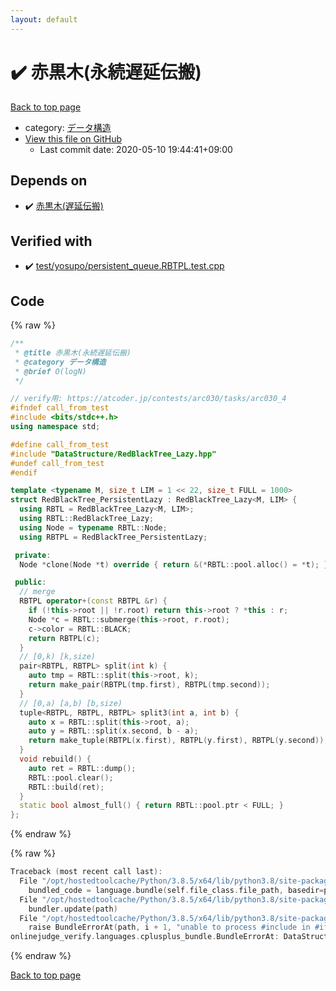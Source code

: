 ```yaml
---
layout: default
---
```


<!-- mathjax config similar to math.stackexchange -->
<script type="text/javascript" async
  src="https://cdnjs.cloudflare.com/ajax/libs/mathjax/2.7.5/MathJax.js?config=TeX-MML-AM_CHTML">
</script>
<script type="text/x-mathjax-config">
  MathJax.Hub.Config({
    TeX: { equationNumbers: { autoNumber: "AMS" }},
    tex2jax: {
      inlineMath: [ ['$','$'] ],
      processEscapes: true
    },
    "HTML-CSS": { matchFontHeight: false },
    displayAlign: "left",
    displayIndent: "2em"
  });
</script>

<script type="text/javascript" src="https://cdnjs.cloudflare.com/ajax/libs/jquery/3.4.1/jquery.min.js"></script>
<script src="https://cdn.jsdelivr.net/npm/jquery-balloon-js@1.1.2/jquery.balloon.min.js" integrity="sha256-ZEYs9VrgAeNuPvs15E39OsyOJaIkXEEt10fzxJ20+2I=" crossorigin="anonymous"></script>
<script type="text/javascript" src="../../assets/js/copy-button.js"></script>
<link rel="stylesheet" href="../../assets/css/copy-button.css" />


# :heavy_check_mark: 赤黒木(永続遅延伝搬)

<a href="../../index.html">Back to top page</a>

* category: <a href="../../index.html#c1c7278649b583761cecd13e0628181d">データ構造</a>
* <a href="{{ site.github.repository_url }}/blob/master/DataStructure/RedBlackTree_PersistentLazy.hpp">View this file on GitHub</a>
    - Last commit date: 2020-05-10 19:44:41+09:00




## Depends on

* :heavy_check_mark: <a href="RedBlackTree_Lazy.hpp.html">赤黒木(遅延伝搬)</a>


## Verified with

* :heavy_check_mark: <a href="../../verify/test/yosupo/persistent_queue.RBTPL.test.cpp.html">test/yosupo/persistent_queue.RBTPL.test.cpp</a>


## Code

<a id="unbundled"></a>
{% raw %}
```cpp
/**
 * @title 赤黒木(永続遅延伝搬)
 * @category データ構造
 * @brief O(logN)
 */

// verify用: https://atcoder.jp/contests/arc030/tasks/arc030_4
#ifndef call_from_test
#include <bits/stdc++.h>
using namespace std;

#define call_from_test
#include "DataStructure/RedBlackTree_Lazy.hpp"
#undef call_from_test
#endif

template <typename M, size_t LIM = 1 << 22, size_t FULL = 1000>
struct RedBlackTree_PersistentLazy : RedBlackTree_Lazy<M, LIM> {
  using RBTL = RedBlackTree_Lazy<M, LIM>;
  using RBTL::RedBlackTree_Lazy;
  using Node = typename RBTL::Node;
  using RBTPL = RedBlackTree_PersistentLazy;

 private:
  Node *clone(Node *t) override { return &(*RBTL::pool.alloc() = *t); }

 public:
  // merge
  RBTPL operator+(const RBTPL &r) {
    if (!this->root || !r.root) return this->root ? *this : r;
    Node *c = RBTL::submerge(this->root, r.root);
    c->color = RBTL::BLACK;
    return RBTPL(c);
  }
  // [0,k) [k,size)
  pair<RBTPL, RBTPL> split(int k) {
    auto tmp = RBTL::split(this->root, k);
    return make_pair(RBTPL(tmp.first), RBTPL(tmp.second));
  }
  // [0,a) [a,b) [b,size)
  tuple<RBTPL, RBTPL, RBTPL> split3(int a, int b) {
    auto x = RBTL::split(this->root, a);
    auto y = RBTL::split(x.second, b - a);
    return make_tuple(RBTPL(x.first), RBTPL(y.first), RBTPL(y.second));
  }
  void rebuild() {
    auto ret = RBTL::dump();
    RBTL::pool.clear();
    RBTL::build(ret);
  }
  static bool almost_full() { return RBTL::pool.ptr < FULL; }
};

```
{% endraw %}

<a id="bundled"></a>
{% raw %}
```cpp
Traceback (most recent call last):
  File "/opt/hostedtoolcache/Python/3.8.5/x64/lib/python3.8/site-packages/onlinejudge_verify/docs.py", line 349, in write_contents
    bundled_code = language.bundle(self.file_class.file_path, basedir=pathlib.Path.cwd())
  File "/opt/hostedtoolcache/Python/3.8.5/x64/lib/python3.8/site-packages/onlinejudge_verify/languages/cplusplus.py", line 185, in bundle
    bundler.update(path)
  File "/opt/hostedtoolcache/Python/3.8.5/x64/lib/python3.8/site-packages/onlinejudge_verify/languages/cplusplus_bundle.py", line 306, in update
    raise BundleErrorAt(path, i + 1, "unable to process #include in #if / #ifdef / #ifndef other than include guards")
onlinejudge_verify.languages.cplusplus_bundle.BundleErrorAt: DataStructure/RedBlackTree_PersistentLazy.hpp: line 13: unable to process #include in #if / #ifdef / #ifndef other than include guards

```
{% endraw %}

<a href="../../index.html">Back to top page</a>

